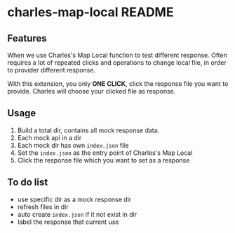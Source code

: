 # charles-map-local README

## Features

When we use Charles's Map Local function to test different response. Often requires a lot of repeated clicks and operations to change local file, in order to provider different response.

With this extension, you only **ONE CLICK**, click the response file you want to provide. Charles will choose your clicked file as response.

## Usage

1. Build a total dir, contains all mock response data.
2. Each mock api in a dir
3. Each mock dir has own `index.json` file
4. Set the `index.json` as the entry point of Charles's Map Local
5. Click the response file which you want to set as a response

## To do list

- use specific dir as a mock response dir
- refresh files in dir
- auto create `index.json` if it not exist in dir
- label the response that current use
